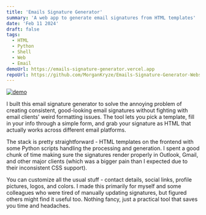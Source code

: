 ```yaml
---
title: 'Emails Signature Generator'
summary: 'A web app to generate email signatures from HTML templates'
date: 'Feb 11 2024'
draft: false
tags:
  - HTML
  - Python
  - Shell
  - Web
  - Email
demoUrl: https://emails-signature-generator.vercel.app
repoUrl: https://github.com/MorganKryze/Emails-Signature-Generator-Website
---
```


[![demo](/img/projects/emails.jpeg)](https://emails-signature-generator.vercel.app)

I built this email signature generator to solve the annoying problem of creating consistent, good-looking email signatures without fighting with email clients' weird formatting issues. The tool lets you pick a template, fill in your info through a simple form, and grab your signature as HTML that actually works across different email platforms.

The stack is pretty straightforward - HTML templates on the frontend with some Python scripts handling the processing and generation. I spent a good chunk of time making sure the signatures render properly in Outlook, Gmail, and other major clients (which was a bigger pain than I expected due to their inconsistent CSS support).

You can customize all the usual stuff - contact details, social links, profile pictures, logos, and colors. I made this primarily for myself and some colleagues who were tired of manually updating signatures, but figured others might find it useful too. Nothing fancy, just a practical tool that saves you time and headaches.
